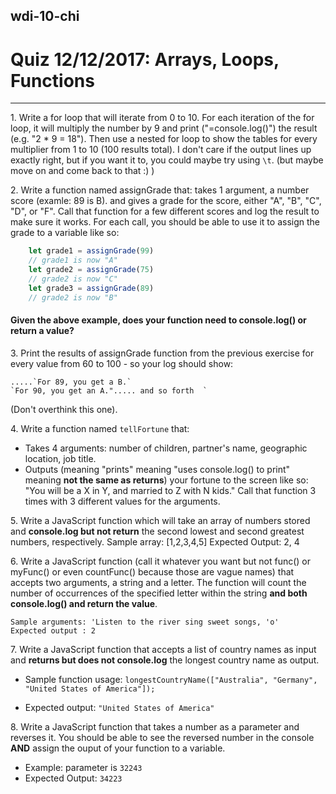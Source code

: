 ## wdi-10-chi

# Quiz 12/12/2017: Arrays, Loops, Functions


---

1\.  Write a for loop that will iterate from 0 to 10. For each iteration of the for loop, it will multiply the number by 9 and print ("=console.log()") the result (e.g. "2 * 9 = 18"). Then use a nested for loop to show the tables for every multiplier from 1 to 10 (100 results total). I don't care if the output lines up exactly right, but if you want it to, you could maybe try using `\t`.  (but maybe move on and come back to that :) )

2\.  Write a function named assignGrade that:
takes 1 argument, a number score (examle: 89 is B).
and gives a grade for the score, either "A", "B", "C", "D", or "F".
Call that function for a few different scores and log the result to make sure it works. For each call, you should be able to use it to assign the grade to a variable like so:
	
```javascript
	let grade1 = assignGrade(99)
	// grade1 is now "A"
	let grade2 = assignGrade(75)
	// grade2 is now "C"
	let grade3 = assignGrade(89)
	// grade2 is now "B"
```

#### Given the above example, does your function need to console.log() or return a value? 

3\. Print the results of assignGrade function from the previous exercise for every value from 60 to 100 - so your log should show: 

	.....`For 89, you get a B.`
	`For 90, you get an A."..... and so forth  `

(Don't overthink this one).

4\. Write a function named `tellFortune` that:
 * Takes 4 arguments: number of children, partner's name, geographic location, job title.
 * Outputs (meaning "prints" meaning "uses console.log() to print" meaning **not the same as returns**) your fortune to the screen like so: "You will be a X in Y, and married to Z with N kids."
Call that function 3 times with 3 different values for the arguments.  

5\. Write a JavaScript function which will take an array of numbers stored and **console.log but not return** the second lowest and second greatest numbers, respectively. 
Sample array: [1,2,3,4,5]
Expected Output: 2, 4 

6\. Write a JavaScript function (call it whatever you want but not func() or myFunc() or even countFunc() because those are vague names) that accepts two arguments, a string and a letter.  The function will count the number of occurrences of the specified letter within the string **and both console.log() and return the value**. 
		
	Sample arguments: 'Listen to the river sing sweet songs, 'o'
	Expected output : 2

7\.  Write a JavaScript function that accepts a list of country names as input and **returns but does not console.log** the longest country name as output. 

 * Sample function usage: `longestCountryName(["Australia", "Germany", "United States of America"]);`

 * Expected output: `"United States of America"`

8\.  Write a JavaScript function that takes a number as a parameter and reverses it.  You should be able to see the reversed number in the console **AND** assign the ouput of your function to a variable. 

 * Example: parameter is `32243`
 * Expected Output: `34223` 


